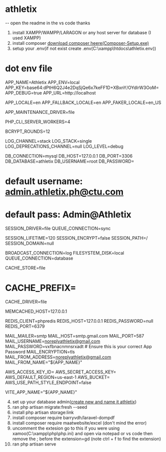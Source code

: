 # athletix

-- open the readme in the vs code thanks

1. install XAMPP/WAMPP/LARAGON or any host server for database (I used XAMPP)
2. install composer [download composer heere(Composer-Setup.exe)](https://getcomposer.org/download/)
3. setup your .env(if not exist create .env(C:\xampp\htdocs\athletix\.env))
  # dot env file 
  APP_NAME=Athletix
APP_ENV=local
APP_KEY=base64:dPtH6Q2J4e2DqSjQe6x7keFF1D+XBxnY/OYdlrW3OoM=
APP_DEBUG=true
APP_URL=http://localhost

APP_LOCALE=en
APP_FALLBACK_LOCALE=en
APP_FAKER_LOCALE=en_US

APP_MAINTENANCE_DRIVER=file

PHP_CLI_SERVER_WORKERS=4

BCRYPT_ROUNDS=12

LOG_CHANNEL=stack
LOG_STACK=single
LOG_DEPRECATIONS_CHANNEL=null
LOG_LEVEL=debug

DB_CONNECTION=mysql
DB_HOST=127.0.0.1
DB_PORT=3306
DB_DATABASE=athletix
DB_USERNAME=root
DB_PASSWORD=  

# default username: admin.athletix.ph@ctu.com
# default pass: Admin@Athletix


SESSION_DRIVER=file
QUEUE_CONNECTION=sync

SESSION_LIFETIME=120
SESSION_ENCRYPT=false
SESSION_PATH=/
SESSION_DOMAIN=null

BROADCAST_CONNECTION=log
FILESYSTEM_DISK=local
QUEUE_CONNECTION=database

CACHE_STORE=file
# CACHE_PREFIX=



CACHE_DRIVER=file

MEMCACHED_HOST=127.0.0.1

REDIS_CLIENT=phpredis
REDIS_HOST=127.0.0.1
REDIS_PASSWORD=null
REDIS_PORT=6379

MAIL_MAILER=smtp
MAIL_HOST=smtp.gmail.com
MAIL_PORT=587
MAIL_USERNAME=noreplyathletix@gmail.com
MAIL_PASSWORD=vxfbnacnmnsrxadt  # Ensure this is your correct App Password
MAIL_ENCRYPTION=tls
MAIL_FROM_ADDRESS=noreplyathletix@gmail.com
MAIL_FROM_NAME="${APP_NAME}"



AWS_ACCESS_KEY_ID=
AWS_SECRET_ACCESS_KEY=
AWS_DEFAULT_REGION=us-east-1
AWS_BUCKET=
AWS_USE_PATH_STYLE_ENDPOINT=false

VITE_APP_NAME="${APP_NAME}"

4. set up your database admin([create new and name it athletix](http://localhost/phpmyadmin/index.php))
5. ran php artisan migrate:fresh --seed
6. install  php artisan storage:link
7. install composer require barryvdh/laravel-dompdf
8. install composer require maatwebsite/excel (don't mind the error)
9. uncomment the extesion go to this if you were using xamoo(C:\xampp\php\php.ini) and open via notepad or vs code then remove the ; before the extension=gd (note ctrl + f to find the extension)
10. ran php artisan serve
